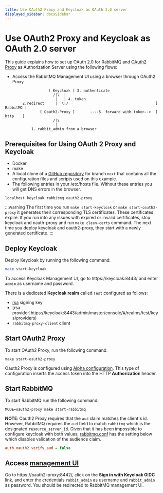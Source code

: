 ```yaml
---
title: Use OAuth2 Proxy and Keycloak as OAuth 2.0 server
displayed_sidebar: docsSidebar
---
```

<!--
Copyright (c) 2005-2024 Broadcom. All Rights Reserved. The term "Broadcom" refers to Broadcom Inc. and/or its subsidiaries.

All rights reserved. This program and the accompanying materials
are made available under the terms of the under the Apache License,
Version 2.0 (the "License”); you may not use this file except in compliance
with the License. You may obtain a copy of the License at

https://www.apache.org/licenses/LICENSE-2.0

Unless required by applicable law or agreed to in writing, software
distributed under the License is distributed on an "AS IS" BASIS,
WITHOUT WARRANTIES OR CONDITIONS OF ANY KIND, either express or implied.
See the License for the specific language governing permissions and
limitations under the License.
-->

# Use OAuth2 Proxy and Keycloak as OAuth 2.0 server

This guide explains how to set up OAuth 2.0 for RabbitMQ
and [OAuth2 Proxy](https://oauth2-proxy.github.io/oauth2-proxy/) as Authorization Server using the following flows:

* Access the RabbitMQ Management UI using a browser through OAuth2 Proxy

```plain
                    [ Keycloak ] 3. authenticate
                      /|\  |
                       |   | 4. token
        2.redirect     |  \|/                                        [ RabbitMQ ]
                [ Oauth2-Proxy ]       ----5. forward with token-->  [  http    ]
                      /|\
                       |
            1. rabbit_admin from a browser
```

## Prerequisites for Using OAuth 2 Proxy and Keycloak

* Docker
* make
* A local clone of a [GitHub repository](https://github.com/rabbitmq/rabbitmq-oauth2-tutorial/tree/next) for branch `next` that contains all the configuration files and scripts used on this example.
* The following entries in your /etc/hosts file. Without these entries you will get DNS errors in the browser. 
```
localhost keycloak rabbitmq oauth2-proxy
```

:::warning
The first time you run `make start-keycloak` or `make start-oauth2-proxy` it 
generates their corresponding TLS certificates. These certificates expire. 
If you run into any issues with expired or invalid certificates, stop keycloak 
and oauth-proxy and run `make clean-certs` command. The next time you deploy 
keycloak and oauth2-proxy, they start with a newly generated certificate.
:::

## Deploy Keycloak

Deploy Keycloak by running the following command:
```bash
make start-keycloak
```

To access Keycloak Management UI, go to https://keycloak:8443/ and enter `admin` as username and password.

There is a dedicated **Keycloak realm** called `Test` configured as follows:

* [rsa](https://keycloak:8443/admin/master/console/#/realms/test/keys) signing key
* [rsa provider]https://keycloak:8443/admin/master/console/#/realms/test/keys/providers)
* `rabbitmq-proxy-client` client

## Start OAuth2 Proxy

To start OAuth2 Proxy, run the following command:

```
make start-oauth2-proxy
```

Oauth2 Proxy is configured using [Alpha configuration](https://github.com/rabbitmq/rabbitmq-oauth2-tutorial/tree/next/conf/oauth2-proxy/config.yaml). This type of configuration inserts the access token into the HTTP **Authorization** header.


## Start RabbitMQ

To start RabbitMQ run the following command:

```
MODE=oauth2-proxy make start-rabbitmq
```

**NOTE**: Oauth2 Proxy requires that the `aud` claim matches the client's id. However, RabbitMQ requires the
`aud` field to match `rabbitmq` which is the designated `resource_server_id`. Given that it has been
impossible to configure keycloak with both values, [rabbitmq.conf](https://github.com/rabbitmq/rabbitmq-oauth2-tutorial/tree/next/conf/oauth2-proxy/rabbitmq.conf) has
the setting below which disables validation of the audience claim.

```ini
auth_oauth2.verify_aud = false
```


## Access [management UI](./management/)

Go to https://oauth2-proxy:8442/, click on the **Sign in with Keycloak OIDC** link, and enter the credentials
`rabbit_admin` as username and `rabbit_admin` as password. You should be redirected to RabbitMQ management UI.
